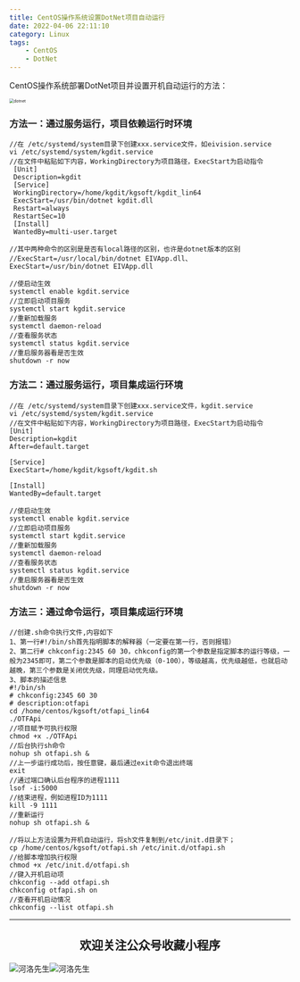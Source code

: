 ```yaml
---
title: CentOS操作系统设置DotNet项目自动运行
date: 2022-04-06 22:11:10
category: Linux
tags: 
    - CentOS
    - DotNet
---
```


CentOS操作系统部署DotNet项目并设置开机自动运行的方法：

<img src="https://s2.loli.net/2022/06/06/7faubgJelkFACqx.jpg" alt="dotnet" style="zoom:50%;" />

### 方法一：通过服务运行，项目依赖运行时环境

```
//在 /etc/systemd/system目录下创建xxx.service文件，如eivision.service
vi /etc/systemd/system/kgdit.service
//在文件中粘贴如下内容，WorkingDirectory为项目路径，ExecStart为启动指令
 [Unit]
 Description=kgdit
 [Service]
 WorkingDirectory=/home/kgdit/kgsoft/kgdit_lin64
 ExecStart=/usr/bin/dotnet kgdit.dll
 Restart=always
 RestartSec=10
 [Install]
 WantedBy=multi-user.target

//其中两种命令的区别是是否有local路径的区别，也许是dotnet版本的区别
//ExecStart=/usr/local/bin/dotnet EIVApp.dll、ExecStart=/usr/bin/dotnet EIVApp.dll

//使启动生效
systemctl enable kgdit.service
//立即启动项目服务
systemctl start kgdit.service
//重新加载服务
systemctl daemon-reload
//查看服务状态
systemctl status kgdit.service
//重启服务器看是否生效
shutdown -r now
```

### 方法二：通过服务运行，项目集成运行环境

```
//在 /etc/systemd/system目录下创建xxx.service文件，kgdit.service
vi /etc/systemd/system/kgdit.service
//在文件中粘贴如下内容，WorkingDirectory为项目路径，ExecStart为启动指令
[Unit]
Description=kgdit
After=default.target

[Service]
ExecStart=/home/kgdit/kgsoft/kgdit.sh

[Install]
WantedBy=default.target

//使启动生效
systemctl enable kgdit.service
//立即启动项目服务
systemctl start kgdit.service
//重新加载服务
systemctl daemon-reload
//查看服务状态
systemctl status kgdit.service
//重启服务器看是否生效
shutdown -r now
```

<!--more-->

### 方法三：通过命令运行，项目集成运行环境

```
//创建.sh命令执行文件,内容如下
1、第一行#!/bin/sh首先指明脚本的解释器（一定要在第一行，否则报错）
2、第二行# chkconfig:2345 60 30，chkconfig的第一个参数是指定脚本的运行等级，一般为2345即可，第二个参数是脚本的启动优先级（0-100），等级越高，优先级越低，也就启动越晚，第三个参数是关闭优先级，同理启动优先级。
3、脚本的描述信息
#!/bin/sh
# chkconfig:2345 60 30
# description:otfapi
cd /home/centos/kgsoft/otfapi_lin64
./OTFApi
//项目赋予可执行权限
chmod +x ./OTFApi
//后台执行sh命令
nohup sh otfapi.sh &
//上一步运行成功后，按任意键，最后通过exit命令退出终端
exit
//通过端口确认后台程序的进程1111
lsof -i:5000
//结束进程，例如进程ID为1111
kill -9 1111
//重新运行
nohup sh otfapi.sh &

//将以上方法设置为开机自动运行，将sh文件复制到/etc/init.d目录下；
cp /home/centos/kgsoft/otfapi.sh /etc/init.d/otfapi.sh
//给脚本增加执行权限
chmod +x /etc/init.d/otfapi.sh
//键入开机启动项
chkconfig --add otfapi.sh
chkconfig otfapi.sh on
//查看开机启动情况
chkconfig --list otfapi.sh
```



---

## <center>欢迎关注公众号收藏小程序</center>

![河洛先生](https://s2.loli.net/2022/06/23/bYdtKDC2U5J7iWr.jpg)![河洛先生](https://s2.loli.net/2022/06/23/PlUgz5KSHm7OBke.jpg)
